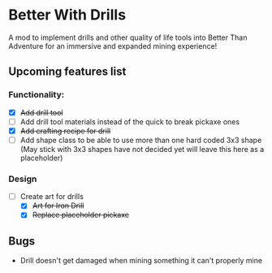 # Better With Drills

A mod to implement drills and other quality of life tools into Better Than Adventure for an immersive and expanded mining experience!

## Upcoming features list

### Functionality:
- [x] ~~Add drill tool~~
- [ ] Add drill tool materials instead of the quick to break pickaxe ones 
- [x] ~~Add crafting recipe for drill~~
- [ ] Add shape class to be able to use more than one hard coded 3x3 shape (May stick with 3x3 shapes have not decided yet will leave this here as a placeholder)

### Design
- [ ] Create art for drills
  - [x] ~~Art for Iron Drill~~
  - [x] ~~Replace placeholder pickaxe~~

## Bugs
- Drill doesn't get damaged when mining something it can't properly mine
